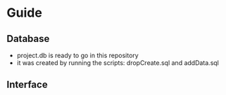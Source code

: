 # Guide

## Database
- project.db is ready to go in this repository
- it was created by running the scripts: dropCreate.sql and addData.sql
## Interface
